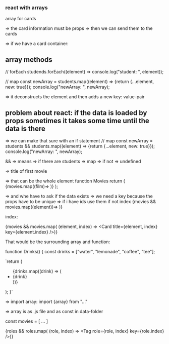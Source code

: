### react with arrays

array for cards

=> the card information must be props
=> then we can send them to the cards

=> if we have a card container:

<card props="props" arrayElement="arrayElement"></card>

## array methods

// forEach
studends.forEach((element) => console.log("student: ", element));

// map
const newArray = students.map((element) => {return {...element, new: true}});
console.log("newArray: ", newArray);

=> it deconstructs the element and then adds a new key: value-pair

## problem about react: if the data is loaded by props sometimes it takes some time until the data is there

=> we can make that sure with an if statement
// map
const newArray = students && students.map((element) => {return {...element, new: true}});
console.log("newArray: ", newArray);

&& => means => if there are students => map
=> if not => undefined

<Card title={movies[0].title} />

=> title of first movie

=> that can be the whole element
function Movies return (
{movies.map((film)=> <Card title={element.title} />)}
);

=> and whe have to ask if the data exists
=> we need a key because the props have to be unique
=> if i have ids use them if not index
{movies && movies.map((element))=> <Card title={element.title} key={element.id} />)}

index:

{movies && movies.map(
(element, index) => <Card title={element, index} key={element.index} />)}

That would be the surrounding array and function:

function Drinks() {
const drinks = ["water", "lemonade", "coffee", "tee"];

`return (

<ul>
{drinks.map((drink) => (
<li key={id}>{drink}</li>
))}
</ul>
);
}`

=> import array:
import {array} from "..."

=> array is as .js file and as const in data-folder

const movies = [
...
]

{roles && roles.map(
(role, index) => <Tag role={role, index} key={role.index} />)}
